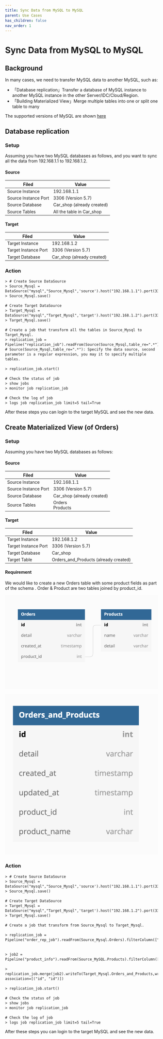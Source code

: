 ```yaml
---
title: Sync Data from MySQL to MySQL
parent: Use Cases
has_children: false
nav_order: 1
---
```

# Sync Data from MySQL to MySQL


## Background

In many cases, we need to transfer MySQL data to another MySQL, such as:

- 「Database replication」Transfer a database of MySQL instance to another MySQL instance in the other Server/IDC/Cloud/Region.
- 「Building Materialized View」Merge multiple tables into one  or split one table to many  

The supported versions of MySQL are shown [here](../../Connectors/pre-build-connectors.md#Mysql)

## Database replication

### Setup

Assuming you have two MySQL databases as follows, and you want to sync all the data from 192.168.1.1 to 192.168.1.2.

#### Source 

| Filed                | **Value**                  |
| -------------------- | -------------------------- |
| Source Instance      | 192.168.1.1                |
| Source Instance Port | 3306 (Version 5.7)         |
| Source Database      | Car_shop (already created) |
| Source Tables        | All the table in Car_shop  |

#### Target 

| Filed                | **Value**                  |
| -------------------- | -------------------------- |
| Target Instance      | 192.168.1.2                |
| Target Instance Port | 3306 (Version 5.7)         |
| Target Database      | Car_shop (already created) |



### Action

```
> # Create Source DataSource
> Source_Mysql = DataSource("mysql","Source_Mysql",'source').host("192.168.1.1").port(3306).username('root').password('password').db('Car_shop')
> Source_Mysql.save()

# Create Target DataSource
> Target_Mysql = DataSource("mysql","Target_Mysql",'target').host("192.168.1.2").port(3306).username('root').password('password').db('Car_shop')
> Target_Mysql.save()

# Create a job that transform all the tables in Source_Mysql to Target_Mysql.
> replication_job = Pipeline("replication_job").readFrom(Source(Source_Mysql,table_re=".*")).writeTo(Target_Mysql)
# Source(Source_Mysql,table_re=".*"): Specify the data source, second parameter is a regular expression, you may it to specify multiple tables. 

> replication_job.start()

# Check the status of job
> show jobs
> monitor job replication_job

# Check the log of job
> logs job replication_job limit=5 tail=True 
```

After these steps you can login to the  target MySQL and see the new data.

## Create Materialized View (of Orders)

### Setup

Assuming you have two MySQL databases as follows:

#### Source 

| Filed                | **Value**                  |
| -------------------- | -------------------------- |
| Source Instance      | 192.168.1.1                |
| Source Instance Port | 3306 (Version 5.7)         |
| Source Database      | Car_shop (already created) |
| Source Tables        | Orders<br />Products       |

#### Target 

| Filed                | **Value**                             |
| -------------------- | ------------------------------------- |
| Target Instance      | 192.168.1.2                           |
| Target Instance Port | 3306 (Version 5.7)                    |
| Target Database      | Car_shop                              |
| Target Table         | Orders_and_Products (already created) |

#### Requirement

We would like to create a new Orders table with some product fields as part of the schema . Order & Product are two tables joined by product_id.

![](../../../assets/mysql-to-mysql-1.png)



![](../../../assets/mysql-to-mysql-2.png)



### Action
 



```
> # Create Source DataSource
> Source_Mysql = DataSource("mysql","Source_Mysql",'source').host("192.168.1.1").port(3306).username('root').password('password').db('Car_shop')
> Source_Mysql.save()

# Create Target DataSource
> Target_Mysql = DataSource("mysql","Target_Mysql",'target').host("192.168.1.2").port(3306).username('root').password('password').db('Car_shop')
> Target_Mysql.save()

# Create a job that transform from Source_Mysql to Target_Mysql.

> replication_job = Pipeline("order_rep_job").readFrom(Source_Mysql.Orders).filterColumn(["id","detail","created_at","product_id"],FilterType.keep)


> job2 = Pipeline("product_info").readFrom(Source_MySQL.Products).filterColumn(["id","product_name"])

> replication_job.merge(job2).writeTo(Target_Mysql.Orders_and_Products,writeMode=WriteMode.upsert, association=[("id", "id")])

> replication_job.start()

# Check the status of job
> show jobs
> monitor job replication_job

# Check the log of job
> logs job replication_job limit=5 tail=True 
```

After these steps you can login to the  target MySQL and see the new data.
